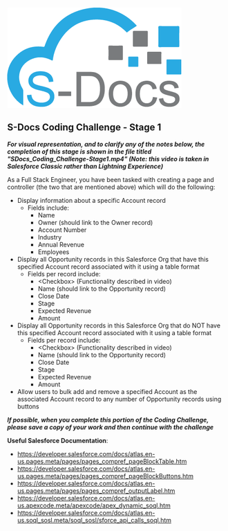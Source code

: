 ![S-Docs Logo](../images/sdocs_logo.png)

## S-Docs Coding Challenge - Stage 1
*****For visual representation, and to clarify any of the notes below, the completion of this stage is shown in the file titled "SDocs_Coding_Challenge-Stage1.mp4" (Note: this video is taken in Salesforce Classic rather than Lightning Experience)*****

As a Full Stack Engineer, you have been tasked with creating a page and controller (the two that are mentioned above) which will do the following: 
- Display information about a specific Account record
    - Fields include:
        -  Name
        -  Owner (should link to the Owner record)
        -  Account Number
        -  Industry
        -  Annual Revenue
        -  Employees
- Display all Opportunity records in this Salesforce Org that have this specified Account record associated with it using a table format
    - Fields per record include:
        -  \<Checkbox\> (Functionality described in video)
        -  Name (should link to the Opportunity record)
        -  Close Date
        -  Stage
        -  Expected Revenue
        -  Amount
- Display all Opportunity records in this Salesforce Org that do NOT have this specified Account record associated with it using a table format
    - Fields per record include:                    
        -  \<Checkbox\> (Functionality described in video)
        -  Name (should link to the Opportunity record)
        -  Close Date
        -  Stage
        -  Expected Revenue
        -  Amount
- Allow users to bulk add and remove a specified Account as the associated Account record to any number of Opportunity records using buttons

***If possible, when you complete this portion of the Coding Challenge, please save a copy of your work and then continue with the challenge***

**Useful Salesforce Documentation**:
-  https://developer.salesforce.com/docs/atlas.en-us.pages.meta/pages/pages_compref_pageBlockTable.htm
-  https://developer.salesforce.com/docs/atlas.en-us.pages.meta/pages/pages_compref_pageBlockButtons.htm
-  https://developer.salesforce.com/docs/atlas.en-us.pages.meta/pages/pages_compref_outputLabel.htm
-  https://developer.salesforce.com/docs/atlas.en-us.apexcode.meta/apexcode/apex_dynamic_soql.htm
-  https://developer.salesforce.com/docs/atlas.en-us.soql_sosl.meta/soql_sosl/sforce_api_calls_soql.htm